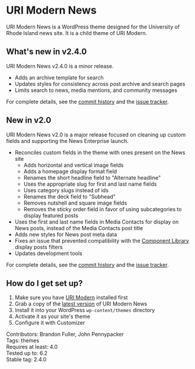 # URI Modern News

URI Modern News is a WordPress theme designed for the University of Rhode Island news site. It is a child theme of URI Modern.

## What's new in v2.4.0

URI Modern News v2.4.0 is a minor release.

- Adds an archive template for search
- Updates styles for consistency across post archive and search pages
- Limits search to news, media mentions, and community messages

For complete details, see the [commit history](https://github.com/uriweb/uri-modern-news/pull/33/commits) and the [issue tracker](https://github.com/uriweb/uri-modern-news/issues).

## New in v2.0

URI Modern News v2.0 is a major release focused on cleaning up custom fields and supporting the News Enterprise launch.

- Reconciles custom fields in the theme with ones present on the News site
  - Adds horizontal and vertical image fields
  - Adds a homepage display format field
  - Renames the short headline field to "Alternate headline"
  - Uses the appropriate slug for first and last name fields
  - Uses category slugs instead of ids
  - Renames the deck field to "Subhead"
  - Removes nutshell and square image fields
  - Removes the sticky order field in favor of using subcategories to display featured posts
- Uses the first and last name fields in Media Contacts for display on News posts, instead of the Media Contacts post title
- Adds new styles for News post meta data
- Fixes an issue that prevented compatibility with the [Component Library](https://github.com/uriweb/uri-component-library) display posts filters
- Updates development tools

For complete details, see the [commit history](https://github.com/uriweb/uri-modern-news/pull/25/commits) and the [issue tracker](https://github.com/uriweb/uri-modern-news/issues).

## How do I get set up?

1. Make sure you have [URI Modern](https://github.com/uriweb/uri-modern) installed first
2. Grab a copy of the [latest version](https://github.com/uriweb/uri-modern-news/releases/latest) of URI Modern News
3. Install it into your WordPress `wp-content/themes` directory
4. Activate it as your site's theme
5. Configure it with Customizer

Contributors: Brandon Fuller, John Pennypacker  
Tags: themes  
Requires at least: 4.0  
Tested up to: 6.2  
Stable tag: 2.4.0  
